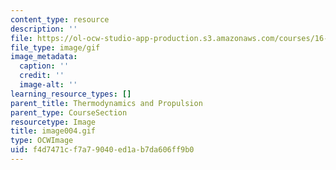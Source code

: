 ```yaml
---
content_type: resource
description: ''
file: https://ol-ocw-studio-app-production.s3.amazonaws.com/courses/16-01-unified-engineering-i-ii-iii-iv-fall-2005-spring-2006/f4d7471cf7a79040ed1ab7da606ff9b0_image004.gif
file_type: image/gif
image_metadata:
  caption: ''
  credit: ''
  image-alt: ''
learning_resource_types: []
parent_title: Thermodynamics and Propulsion
parent_type: CourseSection
resourcetype: Image
title: image004.gif
type: OCWImage
uid: f4d7471c-f7a7-9040-ed1a-b7da606ff9b0
---
```

